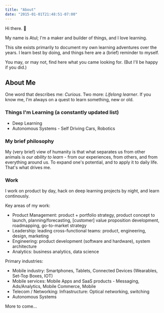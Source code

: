 ```yaml
---
title: "About"
date: "2015-01-01T21:48:51-07:00"
---
```


Hi there. 👋

My name is Atul; I'm a maker and builder of things, and I love learning.

This site exists primarily to document my own learning adventures over the years. I learn best by doing, and things here are a (brief) reminder to myself.

You may, or may not, find here what you came looking for. (But I'll be happy if you did.)

## About Me

One word that describes me: _Curious_. Two more: _Lifelong learner_. If you know me, I'm always on a quest to learn something, new or old.

### Things I'm Learning (a constantly updated list)

* Deep Learning
* Autonomous Systems - Self Driving Cars, Robotics


### My brief philosophy


My (very brief) view of humanity is that what separates us from other animals is _our ability to learn_ - from our
experiences, from others, and from everything around us. To expand one's potential, and to apply it to daily life. That's what drives me.

### Work 

I work on product by day, hack on deep learning projects by night, and learn continously.

Key areas of my work:

- Product Management: product + portfolio strategy, product concept to launch, planning/forecasting, [customer] value proposition development, roadmapping, go-to-market strategy
- Leadership: leading cross-functional teams: product, engineering, design, marketing
- Engineering: product development (software and hardware), system architecture
- Analytics: business analytics, data science

Primary industries:

- Mobile industry: Smartphones, Tablets, Connected Devices (Wearables, Set-Top Boxes, IOT)
- Mobile services: Mobile Apps and SaaS products - Messaging, Ads/Analytics, Mobile Commerce, Mobile 
- Telecom / Networking: Infrastructure: Optical networking, switching
- Autonomous Systems

More to come...